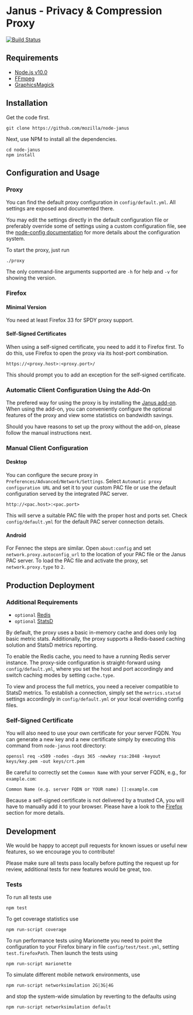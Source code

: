 # Janus - Privacy & Compression Proxy
[![Build Status](https://travis-ci.org/mozilla/node-janus.svg?branch=develop)](https://travis-ci.org/mozilla/node-janus)

## Requirements
* [Node.js v10.0](http://nodejs.org)
* [FFmpeg](http://ffmpeg.org/)
* [GraphicsMagick](http://www.graphicsmagick.org)

## Installation
Get the code first.

    git clone https://github.com/mozilla/node-janus

Next, use NPM to install all the dependencies.

    cd node-janus  
    npm install

## Configuration and Usage
### Proxy
You can find the default proxy configuration in `config/default.yml`.
All settings are exposed and documented there.

You may edit the settings directly in the default configuration file or
preferably override some of settings using a custom configuration file,
see the [node-config documentation](https://lorenwest.github.io/node-config/latest/)
for more details about the configuration system.

To start the proxy, just run

    ./proxy

The only command-line arguments supported are `-h` for help and `-v` for
showing the version.

### Firefox
#### Minimal Version
You need at least Firefox 33 for SPDY proxy support.

#### Self-Signed Certificates
When using a self-signed certificate, you need to add it to Firefox first. To do
this, use Firefox to open the proxy via its host-port combination.

    https://<proxy.host>:<proxy.port>/

This should prompt you to add an exception for the self-signed certificate.

### Automatic Client Configuration Using the Add-On
The prefered way for using the proxy is by installing the [Janus
add-on](https://addons.mozilla.org/en-US/firefox/addon/janus-proxy-configurator/).
When using the add-on, you can conveniently configure the optional features of
the proxy and view some statistics on bandwidth savings.

Should you have reasons to set up the proxy without the add-on, please follow
the manual instructions next.

### Manual Client Configuration
#### Desktop
You can configure the secure proxy in `Preferences/Advanced/Network/Settings`.
Select `Automatic proxy configuration URL` and set it to your custom PAC file or
use the default configuration served by the integrated PAC server.

    http://<pac.host>:<pac.port>

This will serve a suitable PAC file with the proper host and ports set.
Check `config/default.yml` for the default PAC server connection details.

#### Android
For Fennec the steps are similar. Open `about:config` and set
`network.proxy.autoconfig_url` to the location of your PAC file or the Janus
PAC server.
To load the PAC file and activate the proxy, set `network.proxy.type` to `2`.

## Production Deployment
### Additional Requirements
* `optional` [Redis](http://redis.io)
* `optional` [StatsD](https://github.com/etsy/statsd)

By default, the proxy uses a basic in-memory cache and does only log basic
metric stats. Additionally, the proxy supports a Redis-based caching solution
and StatsD metrics reporting.

To enable the Redis cache, you need to have a running Redis server instance.
The proxy-side configuration is straight-forward using `config/default.yml`,
where you set the host and port accordingly and switch caching modes by setting
`cache.type`.

To view and process the full metrics, you need a receiver compatible to StatsD
metrics. To establish a connection, simply set the `metrics.statsd` settings
accordingly in `config/default.yml` or your local overriding config files.

### Self-Signed Certificate
You will also need to use your own certificate for your server FQDN. You can
generate a new key and a new certificate simply by executing this command from
`node-janus` root directory:

    openssl req -x509 -nodes -days 365 -newkey rsa:2048 -keyout keys/key.pem -out keys/crt.pem

Be careful to correctly set the `Common Name` with your server FQDN, e.g., for
`example.com`:

    Common Name (e.g. server FQDN or YOUR name) []:example.com

Because a self-signed certificate is not delivered by a trusted CA, you will
have to manually add it to your browser. Please have a look to the [Firefox](#firefox)
section for more details.

## Development
We would be happy to accept pull requests for known issues or useful new
features, so we encourage you to contribute!

Please make sure all tests pass locally before putting the request up for
review, additional tests for new features would be great, too.

### Tests
To run all tests use

    npm test

To get coverage statistics use

    npm run-script coverage

To run performance tests using Marionette you need to point the configuration
to your Firefox binary in file `config/test/test.yml`, setting
`test.firefoxPath`. Then launch the tests using

    npm run-script marionette

To simulate different mobile network environments, use

    npm run-script networksimulation 2G|3G|4G

and stop the system-wide simulation by reverting to the defaults using

    npm run-script networksimulation default

